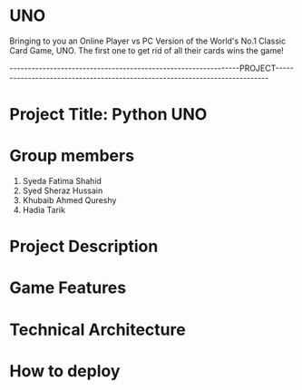 # UNO
Bringing to you an Online Player vs PC Version of the World's No.1 Classic Card Game, UNO. The first one to get rid of all their cards wins the game!

---------------------------------------------------------------PROJECT----------------------------------------------------------------------------
# Project Title: Python UNO

# Group members
  1) Syeda Fatima Shahid
  2) Syed Sheraz Hussain
  3) Khubaib Ahmed Qureshy
  4) Hadia Tarik

# Project Description

# Game Features

# Technical Architecture

# How to deploy
